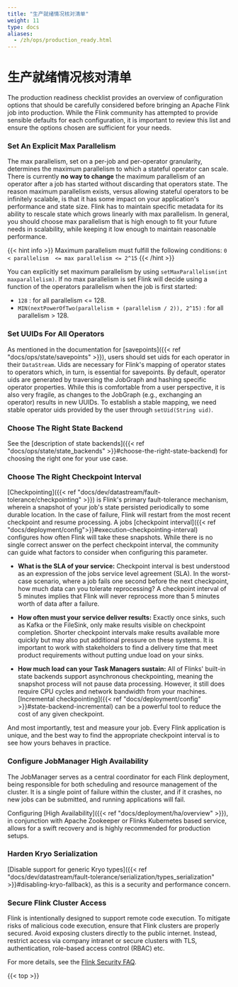 ```yaml
---
title: "生产就绪情况核对清单"
weight: 11
type: docs
aliases:
  - /zh/ops/production_ready.html
---
```

<!--
Licensed to the Apache Software Foundation (ASF) under one
or more contributor license agreements.  See the NOTICE file
distributed with this work for additional information
regarding copyright ownership.  The ASF licenses this file
to you under the Apache License, Version 2.0 (the
"License"); you may not use this file except in compliance
with the License.  You may obtain a copy of the License at

  http://www.apache.org/licenses/LICENSE-2.0

Unless required by applicable law or agreed to in writing,
software distributed under the License is distributed on an
"AS IS" BASIS, WITHOUT WARRANTIES OR CONDITIONS OF ANY
KIND, either express or implied.  See the License for the
specific language governing permissions and limitations
under the License.
-->

# 生产就绪情况核对清单

The production readiness checklist provides an overview of configuration options that should be carefully considered before bringing an Apache Flink job into production. 
While the Flink community has attempted to provide sensible defaults for each configuration, it is important to review this list and ensure the options chosen are sufficient for your needs. 

### Set An Explicit Max Parallelism

The max parallelism, set on a per-job and per-operator granularity, determines the maximum parallelism to which a stateful operator can scale.
There is currently **no way to change** the maximum parallelism of an operator after a job has started without discarding that operators state. 
The reason maximum parallelism exists, versus allowing stateful operators to be infinitely scalable, is that it has some impact on your application's performance and state size.
Flink has to maintain specific metadata for its ability to rescale state which grows linearly with max parallelism.
In general, you should choose max parallelism that is high enough to fit your future needs in scalability, while keeping it low enough to maintain reasonable performance.

{{< hint info >}}
Maximum parallelism must fulfill the following conditions: `0 < parallelism  <= max parallelism <= 2^15` 
{{< /hint >}}

You can explicitly set maximum parallelism by using `setMaxParallelism(int maxparallelism)`. 
If no max parallelism is set Flink will decide using a function of the operators parallelism when the job is first started:

- `128` : for all parallelism <= 128.
- `MIN(nextPowerOfTwo(parallelism + (parallelism / 2)), 2^15)` : for all parallelism > 128.

### Set UUIDs For All Operators

As mentioned in the documentation for [savepoints]({{< ref "docs/ops/state/savepoints" >}}), users should set uids for each operator in their `DataStream`.
Uids are necessary for Flink's mapping of operator states to operators which, in turn, is essential for savepoints.
By default, operator uids are generated by traversing the JobGraph and hashing specific operator properties.
While this is comfortable from a user perspective, it is also very fragile, as changes to the JobGraph (e.g., exchanging an operator) results in new UUIDs.
To establish a stable mapping, we need stable operator uids provided by the user through `setUid(String uid)`.

### Choose The Right State Backend

See the [description of state backends]({{< ref "docs/ops/state/state_backends" >}}#choose-the-right-state-backend) for choosing the right one for your use case.

### Choose The Right Checkpoint Interval

[Checkpointing]({{< ref "docs/dev/datastream/fault-tolerance/checkpointing" >}}) is Flink's primary fault-tolerance mechanism, wherein a snapshot of your job's state persisted periodically to some durable location.
In the case of failure, Flink will restart from the most recent checkpoint and resume processing.
A jobs [checkpoint interval]({{< ref "docs/deployment/config">}}#execution-checkpointing-interval) configures how often Flink will take these snapshots.
While there is no single correct answer on the perfect checkpoint interval, the community can guide what factors to consider when configuring this parameter.

* **What is the SLA of your service:** Checkpoint interval is best understood as an expression of the jobs service level agreement (SLA). In the worst-case scenario, where a job fails one second before the next checkpoint, how much data can you tolerate reprocessing? A checkpoint interval of 5 minutes implies that Flink will never reprocess more than 5 minutes worth of data after a failure.   

* **How often must your service deliver results:** Exactly once sinks, such as Kafka or the FileSink, only make results visible on checkpoint completion. Shorter checkpoint intervals make results available more quickly but may also put additional pressure on these systems. It is important to work with stakeholders to find a delivery time that meet product requirements without putting undue load on your sinks.

* **How much load can your Task Managers sustain:** All of Flinks' built-in state backends support asynchronous checkpointing, meaning the snapshot process will not pause data processing. However, it still does require CPU cycles and network bandwidth from your machines. [Incremental checkpointing]({{< ref "docs/deployment/config" >}}#state-backend-incremental) can be a powerful tool to reduce the cost of any given checkpoint.

And most importantly, test and measure your job. Every Flink application is unique, and the best way to find the appropriate checkpoint interval is to see how yours behaves in practice. 

### Configure JobManager High Availability

The JobManager serves as a central coordinator for each Flink deployment, being responsible for both scheduling and resource management of the cluster.
It is a single point of failure within the cluster, and if it crashes, no new jobs can be submitted, and running applications will fail. 

Configuring [High Availability]({{< ref "docs/deployment/ha/overview" >}}), in conjunction with Apache Zookeeper or Flinks Kubernetes based service, allows for a swift recovery and is highly recommended for production setups.

### Harden Kryo Serialization

[Disable support for generic Kryo types]({{< ref "docs/dev/datastream/fault-tolerance/serialization/types_serialization" >}}#disabling-kryo-fallback), as this is a security and performance concern.

### Secure Flink Cluster Access

Flink is intentionally designed to support remote code execution.
To mitigate risks of malicious code execution, ensure that Flink clusters are properly secured.
Avoid exposing clusters directly to the public internet.
Instead, restrict access via company intranet or secure clusters with TLS, authentication, role-based access control (RBAC) etc.

For more details, see the [Flink Security FAQ](https://flink.apache.org/what-is-flink/security/#during-a-security-analysis-of-flink-i-noticed-that-flink-allows-for-remote-code-execution-is-this-an-issue).

{{< top >}}
